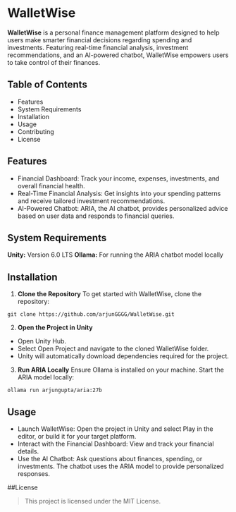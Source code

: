 # WalletWise

**WalletWise** is a personal finance management platform designed to help users make smarter financial decisions regarding spending and investments. Featuring real-time financial analysis, investment recommendations, and an AI-powered chatbot, WalletWise empowers users to take control of their finances.

## Table of Contents
- Features
- System Requirements
- Installation
- Usage
- Contributing
- License


## Features
- Financial Dashboard: Track your income, expenses, investments, and overall financial health.
- Real-Time Financial Analysis: Get insights into your spending patterns and receive tailored investment recommendations.
- AI-Powered Chatbot: ARIA, the AI chatbot, provides personalized advice based on user data and responds to financial queries.

## System Requirements
**Unity:** Version 6.0 LTS
**Ollama:** For running the ARIA chatbot model locally


## Installation
1. **Clone the Repository**
To get started with WalletWise, clone the repository:

```
git clone https://github.com/arjunGGGG/WalletWise.git
```

2. **Open the Project in Unity**
- Open Unity Hub.
- Select Open Project and navigate to the cloned WalletWise folder.
- Unity will automatically download dependencies required for the project.

3. **Run ARIA Locally**
Ensure Ollama is installed on your machine. Start the ARIA model locally:

```
ollama run arjungupta/aria:27b
```

## Usage
- Launch WalletWise: Open the project in Unity and select Play in the editor, or build it for your target platform.
- Interact with the Financial Dashboard: View and track your financial details.
- Use the AI Chatbot: Ask questions about finances, spending, or investments. The chatbot uses the ARIA model to provide personalized responses.


##License
> This project is licensed under the MIT License.